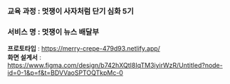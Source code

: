 ### 교육 과정 : 멋쟁이 사자처럼 단기 심화 5기 
### 서비스 명 : 멋쟁이 뉴스 배달부 

**프로토타입** : https://merry-crepe-479d93.netlify.app/   
**화면 설계서** : https://www.figma.com/design/b742hXQtI8IqTM3iyirWzR/Untitled?node-id=0-1&p=f&t=BDVVaoSPTOQTkpMc-0
